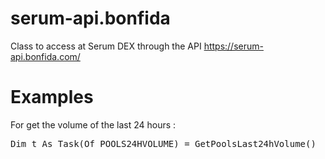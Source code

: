 # serum-api.bonfida
Class to access at Serum DEX through the API
https://serum-api.bonfida.com/

# Examples
For get the volume of the last 24 hours :
<pre>
Dim t As Task(Of POOLS24HVOLUME) = GetPoolsLast24hVolume()
</pre>
